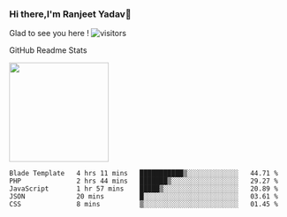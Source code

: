 ### Hi there,I'm Ranjeet Yadav👋

Glad to see you here ! ![visitors](https://visitor-badge.glitch.me/badge?page_id=${ranjeetproject}.${ranjeetproject.repo.id}) 

GitHub Readme Stats 

<img height="180em" src="https://github-readme-stats.vercel.app/api?username=ranjeetproject&show_icons=true&hide_border=true&&count_private=true&include_all_commits=true" />

<!--START_SECTION:waka-->
```text
Blade Template   4 hrs 11 mins   ███████████▒░░░░░░░░░░░░░   44.71 % 
PHP              2 hrs 44 mins   ███████▒░░░░░░░░░░░░░░░░░   29.27 % 
JavaScript       1 hr 57 mins    █████▒░░░░░░░░░░░░░░░░░░░   20.89 % 
JSON             20 mins         █░░░░░░░░░░░░░░░░░░░░░░░░   03.61 % 
CSS              8 mins          ▒░░░░░░░░░░░░░░░░░░░░░░░░   01.45 % 
```
<!--END_SECTION:waka-->
